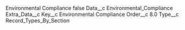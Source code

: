 <?xml version="1.0" encoding="UTF-8"?>
<CustomMetadata xmlns="http://soap.sforce.com/2006/04/metadata" xmlns:xsi="http://www.w3.org/2001/XMLSchema-instance" xmlns:xsd="http://www.w3.org/2001/XMLSchema">
    <label>Environmental Compliance</label>
    <protected>false</protected>
    <values>
        <field>Data__c</field>
        <value xsi:type="xsd:string">Environmental_Compliance</value>
    </values>
    <values>
        <field>Extra_Data__c</field>
        <value xsi:nil="true"/>
    </values>
    <values>
        <field>Key__c</field>
        <value xsi:type="xsd:string">Environmental Compliance</value>
    </values>
    <values>
        <field>Order__c</field>
        <value xsi:type="xsd:double">8.0</value>
    </values>
    <values>
        <field>Type__c</field>
        <value xsi:type="xsd:string">Record_Types_By_Section</value>
    </values>
</CustomMetadata>
